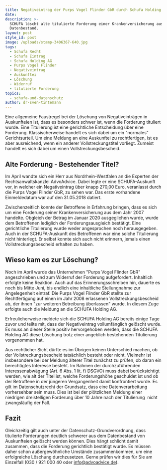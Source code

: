 ```yaml
---
title: Negativeintrag der Purps Vogel Flinder GbR durch Schufa Holding AG gelöscht
date:
description: >-
  SCHUFA löscht alte titulierte Forderung einer Krankenversicherung aus ihrem
  Datenbestand.
layout: post
style_id: post
image: /uploads/stamp-3406367-640.jpg
tags:
  - Schufa Recht
  - Schufa Eintrag
  - Schufa Holding AG
  - Purps Vogel Flinder
  - Negativeintrag
  - Auskunftei
  - Löschung
  - Widerruf
  - titulierte Forderung
topics:
  - schufa-und-datenschutz
author: dr-sven-tintemann
---
```


Eine allgemeine Faustregel bei der Löschung von Negativeinträgen in Auskunfteien ist, dass es besonders schwer ist, wenn die Forderung tituliert wurde. Eine Titulierung ist eine gerichtliche Entscheidung über eine Forderung. Klassischerweise handelt es sich dabei um ein "normales" Gerichtsurteil. Um eine Meldung an eine Auskunftei zu rechtfertigen, ist es aber ausreichend, wenn ein anderer Vollstreckungstitel vorliegt. Zumeist handelt es sich dabei um einen Vollstreckungsbescheid.&nbsp;

## Alte Forderung - Bestehender Titel?

Im April wandte sich ein Herr aus Nordrhein-Westfalen an die Experten der Rechtsanwaltskanzlei AdvoAdvice. Dabei legte er eine SCHUFA-Auskunft vor, in welcher ein Negativeintrag über knapp 270,00 Euro, veranlasst durch die Purps Vogel Flinder GbR, zu sehen war. Das erste vorhandene Einmeldedatum war auf den 31.05.2018 datiert.

Zwischenzeitlich konnte der Betroffene in Erfahrung bringen, dass es sich um eine Forderung seiner Krankenversicherung aus dem Jahr 2007 handelte. Obgleich der Betrag im Januar 2020 ausgeglichen wurde, wurde dem Betroffenen lediglich der Forderungsausgleich bestätigt. Eine gerichtliche Titulierung wurde weder angesprochen noch herausgegeben. Auch in der SCHUFA-Auskunft des Betroffenen war eine solche Titulierung nicht hinterlegt. Er selbst konnte sich auch nicht erinnern, jemals einen Vollstreckungsbescheid erhalten zu haben.

## Wieso kam es zur Löschung?

Noch im April wurde das Unternehmen "Purps Vogel Flinder GbR" angeschrieben und zum Widerruf der Forderung aufgefordert. Inhaltlich erfolgte keine Reaktion. Auch auf das Erinnerungsschreiben hin, dauerte es noch bis Mitte Juni, bis endlich eine inhaltliche Stellungnahme zur Angelegenheit eintraf. Die Purps Vogel Flinder GbR stellte zur Rechtfertigung auf einen im Jahr 2008 erlassenen Vollstreckungsbescheid ab, der ihnen "zur weiteren Betreibung überlassen" wurde. In diesem Zuge erfolgte auch die Meldung an die SCHUFA Holding AG.

Erfreulicherweise meldete sich die SCHUFA Holding AG bereits einige Tage zuvor und teilte mit, dass der Negativeintrag vollumfänglich gelöscht wurde. Es muss an dieser Stelle positiv hervorgehoben werden, dass die SCHUFA Holding AG diese Löschung trotz einer angeblich bestehenden Titulierung vorgenommen hat.

Aus rechtlicher Sicht dürfte es im Übrigen keinen Unterschied machen, ob der Vollstreckungsbescheid tatsächlich besteht oder nicht. Vielmehr ist insbesondere bei der Meldung älterer Titel zunächst zu prüfen, ob daran ein berechtigtes Interesse besteht. Im Rahmen der durchzuführenden Interessenabwägung (Art. 6 Abs. 1 lit. f) DSGVO) muss dabei berücksichtigt werden, wie alt der Titel ist, welche Forderungshöhe geschuldet ist und ob der Betroffene in der jüngeren Vergangenheit damit konfrontiert wurde. Es gilt im Datenschutzrecht der Grundsatz, dass eine Datenverarbeitung vorhersehbar sein muss. Dies ist bei der plötzlichen Meldung einer niedrigen dreistelligen Forderung über 10 Jahre nach der Titulierung &nbsp;nicht zwangsläufig der Fall.

## Fazit

Gleichzeitig gilt auch unter der Datenschutz-Grundverordnung, dass titulierte Forderungen deutlich schwerer aus dem Datenbestand von Auskunfteien gelöscht werden können. Dies hängt schlicht damit zusammen, dass die Forderung gerichtlich bestätigt wurde. Es müssen daher schon au&szlig;ergewöhnliche Umstände zusammenkommen, um eine erfolgreiche Löschung durchzusetzen. Gerne prüfen wir dies für Sie am Einzelfall (030 / 921 000 40 oder info@advoadvice.de).